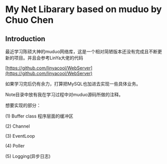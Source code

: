 # My Net Libarary based on muduo by Chuo Chen

## Introduction

最近学习陈硕大神的muduo网络库，这是一个相对简陋版本还没有完成且不断更新的项目。并且会参考LinYa大佬的代码

[https://github.com/linyacool/WebServer](https://github.com/linyacool/WebServer)

如果学习完后仍有余力，打算把MySQL也加进去实现一些具体业务。

Note目录中放有我在学习过程中对muduo源码所做的注释。

想要实现的部分：

(1) Buffer class 程序层面的缓冲区

(2) Channel

(3) EventLoop

(4) Poller

(5) Logging(异步日志)
